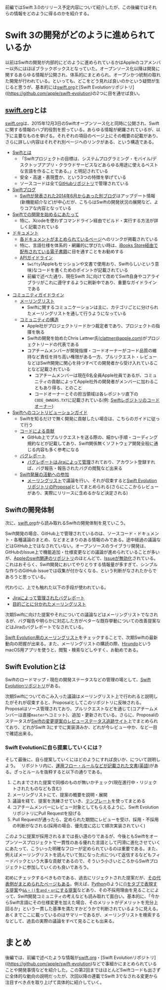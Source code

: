 前編ではSwift 3.0のリリース予定内容について紹介したが、この後編ではそれらの情報をどのように得るのかを紹介する。

# Swift 3の開発がどのように進められているか

以前はSwiftの開発が内部的にどのように進められているかはAppleのコアメンバー以外にはほぼブラックボックスとなっていた。オープンソース化以降は開発に関するあらゆる情報が公開され、体系的にまとめられ、オープンかつ統制の取れた開発が行われている。といっても、どこをどう見れば良いのかという疑問が生じると思うが、基本的には[swift.org](https://swift.org)と[Swift Evolutionリポジトリ]((https://github.com/apple/swift-evolution)の2つに目を通せば良い。

## [swift.org](https://swift.org)とは

[swift.org](https://swift.org)は、2015年12月3日のSwiftオープンソース化と同時に公開され、Swiftに関する情報のハブ的役割を担っている。あらゆる情報が網羅されているが、以下に主要なものを挙げる。それぞれの項目のページ上にその概要の記載があり、さらに詳しい内容はそれぞれ別ページへのリンクがある、という構造である。

- [Swiftとは](https://swift.org/about/)
	- 「Swiftプロジェクトの目標は、システムプログラミング・モバイル/デスクトップアプリ・クラウドサービスなどあらゆる用途に使えるベストな言語を作ることである。」と明記されている
	- 安全・高速・表現豊か、という3つの特徴を挙げている
	- ソースコードは全て[GitHubリポジトリ](https://github.com/apple)で管理されている
- [Swiftブログ](https://swift.org/blog/)
	- [Swiftが発表された2014年6月からあった別ブログ](https://developer.apple.com/swift/blog)はアップデート情報(新機能紹介など)が中心だが、こちらはSwiftの開発状況の展開など、よりコアな内容となっている
- [Swiftでの開発を始めるにあたって](https://swift.org/getting-started/)
	- 特に、Xcodeを使わずコマンドライン経由でビルド・実行する方法が詳しく記載されている
- [ドキュメント](https://swift.org/documentation/)
	- [各ドキュメントがまとめられているページ](https://developer.apple.com/swift/resources/)へのリンクが掲載されている
	- 特に、言語仕様を体系的・網羅的に学びたい時は、[iBooks Store経由で配布されている電子書籍](https://itunes.apple.com/us/book-series/swift-programming-series/id888896989?mt=11)に目を通すことをお勧めする
	- [APIガイドライン](https://swift.org/documentation/api-design-guidelines/)
		- `Swifty`(Appleもセッションや文書で使用おり、Swiftらしいという意味)なコードを書くためのポイントが記載されている
		- 前編で述べた通り、現在Swift 3に向けて改めてSwift自身やコアライブラリがこれに遵守するように刷新中であり、重要なガイドラインである
- [コミュニティガイドライン](https://swift.org/community/)
	- [メーリングリスト](https://swift.org/community/#mailing-lists)
		- Swiftに関するコミュニケーションは主に、カテゴリごとに分けられたメーリングリストを通して行うようになっている
	- [コミュニティの構造](https://swift.org/community/#community-structure)
	  - Apple社がプロジェクトリードかつ裁定者であり、プロジェクトの指揮を執る
	  - Swiftの開発を始めたChris Lattner氏(clattner@apple.com)がプロジェクトリードの代表である
	  - コアチームメンバーが開発指揮・コードオーナーがコード品質の維持など責任を持ち高い権限がある一方、プルリクエスト・レビューなどはSwift開発に関心を持つすべての開発者から受け入れていることなど記載されている
	    - コアチームメンバーは現在6名全員Apple社員であるが、コミュニティの貢献によってApple社外の開発者がメンバーに加わることもあり得る、とのこと
	    - コードオーナーとその担当領域は各レポジトリ直下の`CODE_OWNERS.TXT`に記載されている(例: [Swiftレポジトリのコードオーナー](https://github.com/apple/swift/blob/master/CODE_OWNERS.TXT))
- [Swiftへのコントリビューションガイド](https://swift.org/contributing/)
	- Swiftを知るだけで無く開発に貢献したい場合は、こちらのガイドに従って行う
	- [コードによる貢献](https://swift.org/contributing/#contributing-code)
	  - GitHub上でプルリクエストを送る際の、細かい手順・コーディング規約などが記載してあり、Swift関係無くソフトウェア開発全般に通じる内容も多く参考になる
	- [バグレポート](https://swift.org/contributing/#reporting-bugs)
		- [バグレポートはJiraによって管理](https://bugs.swift.org/)されており、アカウント登録すれば、バグ報告・報告されたバグの閲覧など出来る
	- [Swift発展の活動への参加](https://swift.org/contributing/#participating-in-the-swift-evolution-process)
		- [メーリングリスト](https://lists.swift.org/mailman/listinfo/swift-evolution)で議論を行い、それが収束すると[Swift EvolutionリポジトリのProposal](https://github.com/apple/swift-evolution/tree/master/proposals)としてまとめられる(さらにここからレビューがあり、実際にリリースに含めるかなど決定される)

## Swiftの開発体制

次に、[swift.org](https://swift.org)から読み取れるSwiftの開発体制を見ていこう。

Swift開発の場合、GitHub上で管理されているのは、ソースコード・ドキュメント・各種議論のまとめ、などまとまりのある情報のみである。途中経過の議論などはGitHub上ではなされていない。オープンソースのライブラリ開発は、GitHubのIssue上で機能追加・仕様変更などの議論が進められていることが多いが、[Appleのswift関連のリポジトリ](https://github.com/apple)のほとんどで、[Issueが無効化](https://help.github.com/articles/disabling-issues/)されている。これはおそらく、Swift開発においてやりとりする情報量が多すぎて、シンプルな作りのGitHub Issueでは収集が付かなくなる、という判断がなされたからであろうと思っている。

代わりに、上でも触れた以下の手段が使われている。

- [Jiraによって管理されたバグレポート](https://bugs.swift.org/)
- [目的ごとに分かれたメーリングリスト](https://lists.swift.org)

次期Swiftに向けた提案やそれについての議論などはメーリングリストでなされるが、バグ報告や明らかに対応した方がベターな既存挙動についての改善提案などはJiraのバグレポートでなされている。

[Swift Evolution用のメーリングリスト](https://lists.swift.org/mailman/listinfo/swift-evolution)をチェックすることで、次期Swiftの最新動向の把握が出来る。また、メーリングリストの購読の際、[Hirundo](https://stylemac.com/hirundo/)というmacOS用アプリを使うと、閲覧・検索などしやすく、お勧めである。
		
## Swift Evolutionとは

Swiftのロードマップ・現在の開発ステータスなどの管理の場として、[Swift Evolutionリポジトリ](https://github.com/apple/swift-evolution)がある。

次期Swiftについてのこみ入った議論はメーリングリスト上で行われると説明したがそれが収束すると、Proposalとしてこのリポジトリに反映される。Proposalはソース管理されており、プルリクエストなどを通じて(コアチームメンバーは直接`master`へコミット)、追加・更新されている。さらに、Proposalのステータスが[Swiftの変更提案のレビューステータス追跡サイト](https://apple.github.io/swift-evolution/)上でまとめられており、どれがSwift 3にすでに実装済みか、どれが今レビュー中か、など一目で確認出来る。

### Swift Evolutionに自ら提案していくには？

そして最後に、自ら提案していくにはどのようにすれば良いか、について説明しよう。　
リポジトリ内に、[運用フロー・ルールなどが記載された文書(英語)](https://github.com/apple/swift-evolution/blob/master/process.md)がある。ざっとルールを抜粋すると以下の通りである。

1. これまでされた提案で同様のものが無いかチェック(現在進行中・リジェクトされたものなども含む)
2. メーリングリストにて、提案の概要を説明・展開
3. 議論を経て、提案を洗練させていき、[テンプレート](https://github.com/apple/swift-evolution/blob/master/0000-template.md)を使ってまとめる
4. コアチームメンバーにレビュー対象としてもらえるように、Swift EvolutionリポジトリにPull Requestを投げる
5. Pull Requestが通ったら、定められた期間にレビューを受け、採用・不採用の判断がなされる(採用の場合、優先度に応じて順次実装されていく)

このように提案が採用されるまでは長い道のりであるが、今後ともSwiftをオープンソースプロジェクトで一貫性のある優れた言語として円滑に進化させていくにあたって、こういった明確なフローが定められているのは重要である。また、例えばメーリングリストを読んでいて気になった点について返信するなどもフィードバックという大事な貢献であるので、そういう小さいところからSwiftプロジェクトに参加していくのも良いであろう。

初めにチェックするべきものである、過去にリジェクトされた提案だが、[その代表例がまとめられたページもある](https://github.com/apple/swift-evolution/blob/master/commonly_proposed.md)。例えば、[Python](https://www.python.org)のように[{}をタブで表現する提案](https://lists.swift.org/pipermail/swift-evolution/Week-of-Mon-20151214/003656.html)や[`&&`・`||`を`and`・`or`にする提案](https://lists.swift.org/pipermail/swift-evolution/2015-December/000032.html)などあり、その不採用理由を見ることによって、Swift開発コミュニティの考えなども読み取れて面白い。基本的に、「今からSwift言語にその仕様変更を加えた場合、そのメリットがデメリットを充分上回るか」という一貫した基準を満たすかどうかで判断されているように見える。あくまでここに載っているのはサマリーであるが、メーリングリストを検索するなどして、過去の実際の議論をすべて見ることも出来る。

# まとめ

後編では、前編で述べたような情報が[swift.org](https://swift.org)・[Swift Evolutionリポジトリ]((https://github.com/apple/swift-evolution)などで事細かにまとめられていることや開発事情などを紹介した。この第2回まではほとんどSwiftコードも出さずに全体的な動向の説明だったが、次回以降の連載でSwift 3でなされる変更から注目すべき点を取り上げて具体的に紹介していく。